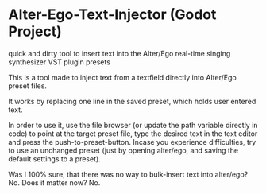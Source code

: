 # Alter-Ego-Text-Injector (Godot Project)
quick and dirty tool to insert text into the Alter/Ego real-time singing synthesizer VST plugin presets


This is a tool made to inject text from a textfield directly into Alter/Ego preset files.

It works by replacing one line in the saved preset, which holds user entered text.

In order to use it, use the file browser (or update the path variable directly in code) to point at the target preset file, type the desired text in the text editor and press the push-to-preset-button.
Incase you experience difficulties, try to use an unchanged preset (just by opening alter/ego, and saving the default settings to a preset).


Was I 100% sure, that there was no way to bulk-insert text into alter/ego? No. Does it matter now? No.
